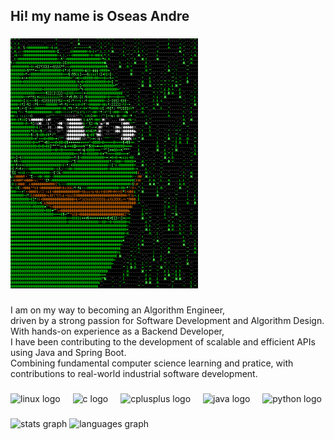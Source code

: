 <h2 align="left">Hi! my name is Oseas Andre</h2>

###

<div align="left">
  <img width="300" height="400" src="the_matrix.gif"  />
</div>

###

<p align="left">
  I am on my way to becoming an Algorithm Engineer, <br>
  driven by a strong passion for Software Development and Algorithm Design.<br>
  With hands-on experience as a Backend Developer, <br>
  I have been contributing to the development of scalable and efficient APIs using Java and Spring Boot.<br>
  Combining fundamental computer science learning and pratice, with contributions to real-world industrial software development.
</p>
  
###

<div align="left">
  <img src="https://skillicons.dev/icons?i=linux" height="40" alt="linux logo"  />
  <img width="12" />
  <img src="https://cdn.jsdelivr.net/gh/devicons/devicon/icons/c/c-original.svg" height="40" alt="c logo"  />
  <img width="12" />
  <img src="https://cdn.jsdelivr.net/gh/devicons/devicon/icons/cplusplus/cplusplus-original.svg" height="40" alt="cplusplus logo"  />
  <img width="12" />
  <img src="https://cdn.jsdelivr.net/gh/devicons/devicon/icons/java/java-original.svg" height="40" alt="java logo"  />
  <img width="12" />
  <img src="https://cdn.jsdelivr.net/gh/devicons/devicon/icons/python/python-original.svg" height="40" alt="python logo"  />
</div>

###
###

<div align="left">
  <img src="https://github-readme-stats.vercel.app/api?username=oseasandrepro&hide_title=false&hide_rank=false&show_icons=true&include_all_commits=true&count_private=true&disable_animations=false&theme=vue_dark&locale=en&hide_border=false" height="150" alt="stats graph"  />
  <img src="https://github-readme-stats.vercel.app/api/top-langs?username=oseasandrepro&locale=en&hide_title=false&layout=compact&card_width=320&langs_count=5&theme=vue_dark&hide_border=false" height="150" alt="languages graph"  />
</div>

###
